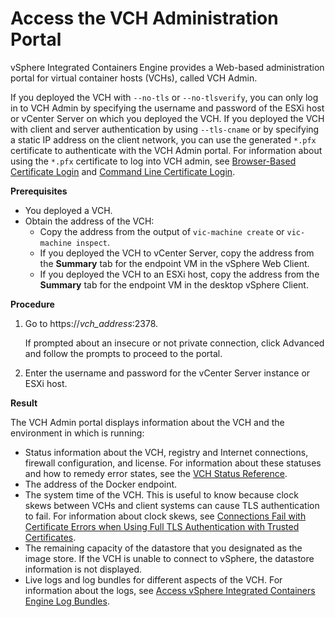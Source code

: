 # Access the VCH Administration Portal #

vSphere Integrated Containers Engine provides a Web-based administration portal for virtual container hosts (VCHs), called VCH Admin.

If you deployed the VCH with `--no-tls` or `--no-tlsverify`, you can only log in to VCH Admin by specifying the username and password of the ESXi host or vCenter Server on which you deployed the VCH. If you deployed the VCH with client and server authentication by using `--tls-cname` or by specifying a static IP address on the client network, you can use the generated `*.pfx` certificate to authenticate with the VCH Admin portal. For information about using the `*.pfx` certificate to log into VCH admin, see [Browser-Based Certificate Login](browser_login.md) and [Command Line Certificate Login](cmdline_login.md).

**Prerequisites**

- You deployed a VCH.
- Obtain the address of the VCH:
  - Copy the address from the output of `vic-machine create` or `vic-machine inspect`. 
  - If you deployed the VCH to vCenter Server, copy the address from the **Summary** tab for the endpoint VM in the vSphere Web Client.
  - If you deployed the VCH to an ESXi host, copy the address from the **Summary** tab for the endpoint VM in the desktop vSphere Client.

**Procedure**

1. Go to https://<i>vch_address</i>:2378.

   If prompted about an insecure or not private connection, click Advanced and follow the prompts to proceed to the portal.   

2. Enter the username and password for the vCenter Server instance or ESXi host.

**Result**

The VCH Admin portal displays information about the VCH and the environment in which is running:

- Status information about the VCH, registry and Internet connections,  firewall configuration, and license. For information about these statuses and how to remedy error states, see the [VCH Status Reference](vicadmin_status_ref.md).
- The address of the Docker endpoint.
- The system time of the VCH. This is useful to know because clock skews between VCHs and client systems can cause TLS authentication to fail. For information about clock skews, see [Connections Fail with Certificate Errors when Using Full TLS Authentication with Trusted Certificates](ts_clock_skew.md). 
- The remaining capacity of the datastore that you designated as the image store. If the VCH is unable to connect to vSphere, the datastore information is not displayed.
- Live logs and log bundles for different aspects of the VCH. For information about the logs, see [Access vSphere Integrated Containers Engine Log Bundles](log_bundles.md).
